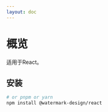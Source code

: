 ```yaml
---
layout: doc
---
```


<el-backtop></el-backtop>

# 概览

适用于React。

## 安装

```bash
# or pnpm or yarn
npm install @watermark-design/react
```
